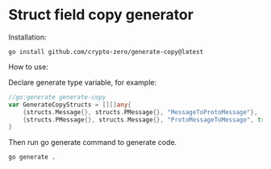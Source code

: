 # Struct field copy generator

Installation:

```shell
go install github.com/crypto-zero/generate-copy@latest
```

How to use: 

Declare generate type variable, for example:

```go
//go:generate generate-copy
var GenerateCopyStructs = [][]any{
	{structs.Message{}, structs.PMessage{}, "MessageToProtoMessage"},
	{structs.PMessage{}, structs.Message{}, "ProtoMessageToMessage", true},
}
```

Then run go generate command to generate code.

```shell
go generate .
```